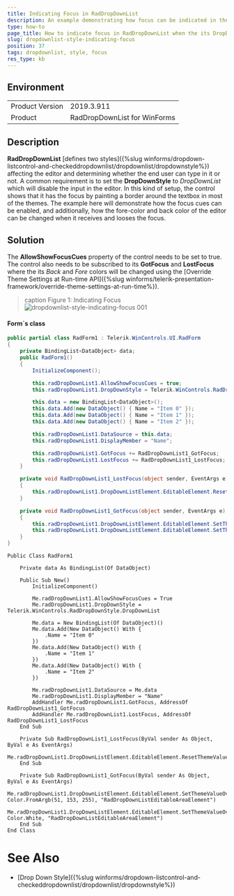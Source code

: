 ```yaml
---
title: Indicating Focus in RadDropDownList
description: An example demonstrating how focus can be indicated in the RadDropDownList when the its DropDownStyle property is set to DropDownList  
type: how-to 
page_title: How to indicate focus in RadDropDownList when the its DropDownStyle property is set to DropDownList
slug: dropdownlist-style-indicating-focus
position: 37
tags: dropdownlist, style, focus
res_type: kb
---
```


## Environment
<table>
	<tr>
		<td>Product Version</td>
		<td>2019.3.911</td>
	</tr>
	<tr>
		<td>Product</td>
		<td>RadDropDownList for WinForms</td>
	</tr>
</table>


## Description

**RadDropDownList** [defines two styles]({%slug winforms/dropdown-listcontrol-and-checkeddropdownlist/dropdownlist/dropdownstyle%}) affecting the editor and determining whether the end user can type in it or not. A common requirement is to set the **DropDownStyle** to *DropDownList* which will disable the input in the editor. In this kind of setup, the control shows that it has the focus by painting a border around the textbox in most of the themes. The example here will demonstrate how the focus cues can be enabled, and additionally, how the fore-color and back color of the editor can be changed when it receives and looses the focus.

## Solution

The **AllowShowFocusCues** property of the control needs to be set to true. The control also needs to be subscribed to its **GotFocus** and **LostFocus** where the its *Back* and *Fore* colors will be changed using the [Override Theme Settings at Run-time API]({%slug winforms/telerik-presentation-framework/override-theme-settings-at-run-time%}). 

>caption Figure 1: Indicating Focus
![dropdownlist-style-indicating-focus 001](images/dropdownlist-style-indicating-focus.gif)

#### Form`s class

````C#            
public partial class RadForm1 : Telerik.WinControls.UI.RadForm
{
    private BindingList<DataObject> data;
    public RadForm1()
    {
        InitializeComponent();

        this.radDropDownList1.AllowShowFocusCues = true;
        this.radDropDownList1.DropDownStyle = Telerik.WinControls.RadDropDownStyle.DropDownList;

        this.data = new BindingList<DataObject>();
        this.data.Add(new DataObject() { Name = "Item 0" });
        this.data.Add(new DataObject() { Name = "Item 1" });
        this.data.Add(new DataObject() { Name = "Item 2" });

        this.radDropDownList1.DataSource = this.data;
        this.radDropDownList1.DisplayMember = "Name";

        this.radDropDownList1.GotFocus += RadDropDownList1_GotFocus;
        this.radDropDownList1.LostFocus += RadDropDownList1_LostFocus;
    }

    private void RadDropDownList1_LostFocus(object sender, EventArgs e)
    {
        this.radDropDownList1.DropDownListElement.EditableElement.ResetThemeValueOverrides();
    }

    private void RadDropDownList1_GotFocus(object sender, EventArgs e)
    {
        this.radDropDownList1.DropDownListElement.EditableElement.SetThemeValueOverride(RadItem.BackColorProperty, Color.FromArgb(51, 153, 255), "RadDropDownListEditableAreaElement");
        this.radDropDownList1.DropDownListElement.EditableElement.SetThemeValueOverride(RadItem.ForeColorProperty, Color.White, "RadDropDownListEditableAreaElement");
    }
}

````
````VB.NET
Public Class RadForm1

    Private data As BindingList(Of DataObject)

    Public Sub New()
        InitializeComponent()

        Me.radDropDownList1.AllowShowFocusCues = True
        Me.radDropDownList1.DropDownStyle = Telerik.WinControls.RadDropDownStyle.DropDownList

        Me.data = New BindingList(Of DataObject)()
        Me.data.Add(New DataObject() With {
            .Name = "Item 0"
        })
        Me.data.Add(New DataObject() With {
            .Name = "Item 1"
        })
        Me.data.Add(New DataObject() With {
            .Name = "Item 2"
        })

        Me.radDropDownList1.DataSource = Me.data
        Me.radDropDownList1.DisplayMember = "Name"
        AddHandler Me.radDropDownList1.GotFocus, AddressOf RadDropDownList1_GotFocus
        AddHandler Me.radDropDownList1.LostFocus, AddressOf RadDropDownList1_LostFocus
    End Sub

    Private Sub RadDropDownList1_LostFocus(ByVal sender As Object, ByVal e As EventArgs)
        Me.radDropDownList1.DropDownListElement.EditableElement.ResetThemeValueOverrides()
    End Sub

    Private Sub RadDropDownList1_GotFocus(ByVal sender As Object, ByVal e As EventArgs)
        Me.radDropDownList1.DropDownListElement.EditableElement.SetThemeValueOverride(RadItem.BackColorProperty, Color.FromArgb(51, 153, 255), "RadDropDownListEditableAreaElement")
        Me.radDropDownList1.DropDownListElement.EditableElement.SetThemeValueOverride(RadItem.ForeColorProperty, Color.White, "RadDropDownListEditableAreaElement")
    End Sub
End Class

````

# See Also
* [Drop Down Style]({%slug winforms/dropdown-listcontrol-and-checkeddropdownlist/dropdownlist/dropdownstyle%})